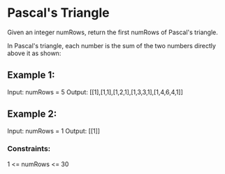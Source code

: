 # Pascal's Triangle

Given an integer numRows, return the first numRows of Pascal's triangle.

In Pascal's triangle, each number is the sum of the two numbers directly above it as shown:

## Example 1:

Input: numRows = 5
Output: [[1],[1,1],[1,2,1],[1,3,3,1],[1,4,6,4,1]]

## Example 2:

Input: numRows = 1
Output: [[1]]

### Constraints:

1 <= numRows <= 30
